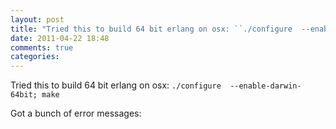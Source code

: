 ```yaml
---
layout: post
title: "Tried this to build 64 bit erlang on osx: ``./configure  --enable-darwin-64bit; make``"
date: 2011-04-22 18:48
comments: true
categories: 
---
```


Tried this to build 64 bit erlang on osx: ``./configure  --enable-darwin-64bit; make``


Got a bunch of error messages:

